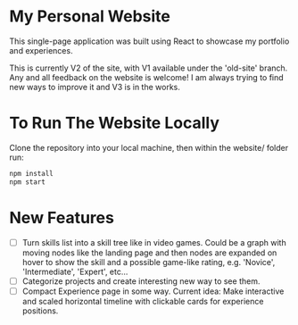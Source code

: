 # My Personal Website
This single-page application was built using React to showcase my portfolio and experiences.

This is currently V2 of the site, with V1 available under the 'old-site' branch. Any and all feedback on the website is welcome! I am always trying to find new ways to improve it and V3 is in the works.

# To Run The Website Locally
Clone the repository into your local machine, then within the website/ folder run:
```python
npm install
npm start
```

# New Features
- [ ] Turn skills list into a skill tree like in video games. Could be a graph with moving nodes like the landing page and then nodes are expanded on hover to show the skill and a possible game-like rating, e.g. 'Novice', 'Intermediate', 'Expert', etc... 
- [ ] Categorize projects and create interesting new way to see them.
- [ ] Compact Experience page in some way. Current idea: Make interactive and scaled horizontal timeline with clickable cards for experience positions.
